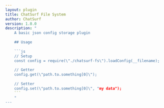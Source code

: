 ```yaml
---
layout: plugin
title: ChatSurf File System
author: ChatSurf
version: 1.0.0
description: "
    A basic json config storage plugin
    
    ## Usage
    
    ```js
    // Setup
    const config = require(\"./chatsurf-fs\").loadConfig(__filename);
    
    // Getter
    config.get(\"path.to.something[0]\");
    
    // Setter
    config.set(\"path.to.something[0]\", "my data");
    ```
    "
---
```

